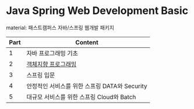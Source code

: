 # Java Spring Web Development Basic

material: 패스트캠퍼스 자바/스프링 웹개발 패키지

| Part | Content                                                                                                                                           |
| ---- | ------------------------------------------------------------------------------------------------------------------------------------------------- |
| 1    | 자바 프로그래밍 기초                                                                                                                              |
| 2    | [객체지향 프로그래밍](https://github.com/hellomygreenworld/GrowingUp/tree/master/Spring/FastCampus%20Java%20Spring%20Web%20Development/Part2_OOP) |
| 3    | 스프링 입문                                                                                                                                       |
| 4    | 안정적인 서비스를 위한 스프링 DATA와 Security                                                                                                     |
| 5    | 대규모 서비스를 위한 스프링 Cloud와 Batch                                                                                                         |
